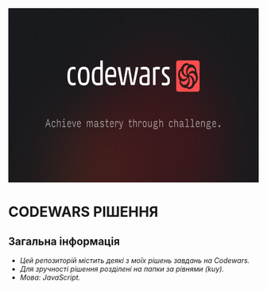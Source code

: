 <img src="images/codewars.png" alt="Codewars logo" width="900" height="350"/>

# CODEWARS РІШЕННЯ

## Загальна інформація

- _Цей репозиторій містить деякі з моїх рішень завдань на Codewars._<br>
- _Для зручності рішення розділені на папки за рівнями (kuy)._<br>
- _Мова: JavaScript._
